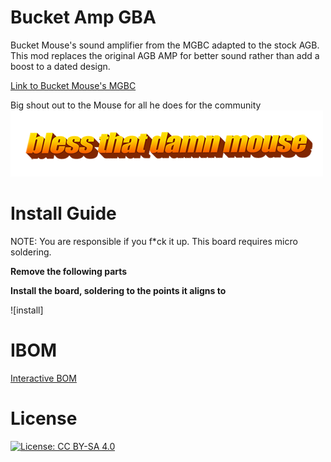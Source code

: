 # Bucket Amp GBA
Bucket Mouse's sound amplifier from the MGBC adapted to the stock AGB. This mod replaces the original AGB AMP for better sound rather than add a boost to a dated design.



[Link to Bucket Mouse's MGBC](https://github.com/MouseBiteLabs/Game-Boy-Pocket-Color)



Big shout out to the Mouse for all he does for the community
![bless that damn Mouse](https://github.com/nataliethenerd/BucketAmpGBC/blob/fee6840abdf5c8f2eb51dc8cb9f447cd14d5d62a/assets/blesshim.png)

# Install Guide
NOTE: You are responsible if you f*ck it up. This board requires micro soldering.

**Remove the following parts**


**Install the board, soldering to the points it aligns to**

![install]



# IBOM
[Interactive BOM](https://nataliethenerd.github.io/bucketampagb.html)

# License
[![License: CC BY-SA 4.0](https://licensebuttons.net/l/by-sa/4.0/80x15.png)](https://creativecommons.org/licenses/by-sa/4.0/)
